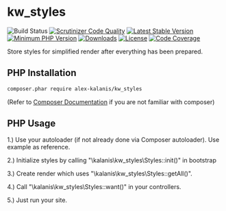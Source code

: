 # kw_styles

![Build Status](https://github.com/alex-kalanis/kw_styles/actions/workflows/code_checks.yml/badge.svg)
[![Scrutinizer Code Quality](https://scrutinizer-ci.com/g/alex-kalanis/kw_styles/badges/quality-score.png?b=master)](https://scrutinizer-ci.com/g/alex-kalanis/kw_styles/?branch=master)
[![Latest Stable Version](https://poser.pugx.org/alex-kalanis/kw_styles/v/stable.svg?v=1)](https://packagist.org/packages/alex-kalanis/kw_styles)
[![Minimum PHP Version](https://img.shields.io/badge/php-%3E%3D%207.4-8892BF.svg)](https://php.net/)
[![Downloads](https://img.shields.io/packagist/dt/alex-kalanis/kw_styles.svg?v1)](https://packagist.org/packages/alex-kalanis/kw_styles)
[![License](https://poser.pugx.org/alex-kalanis/kw_styles/license.svg?v=1)](https://packagist.org/packages/alex-kalanis/kw_styles)
[![Code Coverage](https://scrutinizer-ci.com/g/alex-kalanis/kw_styles/badges/coverage.png?b=master&v=1)](https://scrutinizer-ci.com/g/alex-kalanis/kw_styles/?branch=master)

Store styles for simplified render after everything has been prepared.

## PHP Installation

```bash
composer.phar require alex-kalanis/kw_styles
```

(Refer to [Composer Documentation](https://github.com/composer/composer/blob/master/doc/00-intro.md#introduction) if you are not
familiar with composer)


## PHP Usage

1.) Use your autoloader (if not already done via Composer autoloader). Use example as reference.

2.) Initialize styles by calling "\kalanis\kw_styles\Styles::init()" in bootstrap

3.) Create render which uses "\kalanis\kw_styles\Styles::getAll()".

4.) Call "\kalanis\kw_styles\Styles::want()" in your controllers.

5.) Just run your site.
